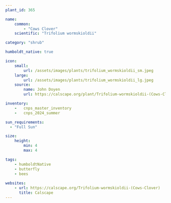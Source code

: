 ```yaml
---
plant_id: 365 

name: 
    common: 
        - "Cows Clover"  
    scientific: "Trifolium wormskioldii"

category: "shrub"

humboldt_native: true

icon: 
    small: 
        url: /assets/images/plants/trifolium_wormskioldii_sm.jpeg 
    large: 
        url: /assets/images/plants/trifolium_wormskioldii_lg.jpeg 
    source: 
        name: John Doyen 
        url: https://calscape.org/plant/Trifolium-wormskioldii-(Cows-Clover)/gallery 

inventory: 
    -   cnps_master_inventory
    -   cnps_2024_summer

sun_requirements:
  - "Full Sun"

size:
    height: 
        min: 4
        max: 4

tags: 
    - humboldtNative
    - butterfly
    - bees
 
websites: 
    - url: https://calscape.org/Trifolium-wormskioldii-(Cows-Clover) 
      title: Calscape
---
```

